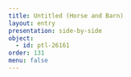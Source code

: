```yaml
---
title: Untitled (Horse and Barn)
layout: entry
presentation: side-by-side
object:
  - id: ptl-26161
order: 131
menu: false
---
```








